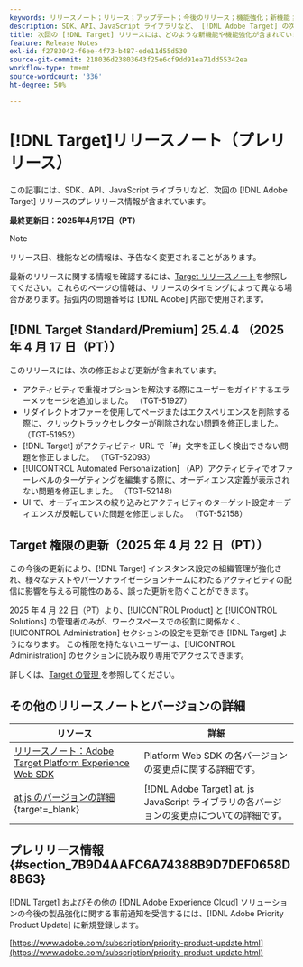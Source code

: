 ```yaml
---
keywords: リリースノート；リリース；アップデート；今後のリリース；機能強化；新機能；修正；アップデート；プレリリース；早期アクセス
description: SDK、API、JavaScript ライブラリなど、 [!DNL Adobe Target] の次回のリリースに含まれている新機能、機能強化および修正について説明します。
title: 次回の [!DNL Target] リリースには、どのような新機能や機能強化が含まれていますか？
feature: Release Notes
exl-id: f2783042-f6ee-4f73-b487-ede11d55d530
source-git-commit: 218036d23803643f25e6cf9dd91ea71dd55342ea
workflow-type: tm+mt
source-wordcount: '336'
ht-degree: 50%

---
```


# [!DNL Target]リリースノート（プレリリース）

この記事には、SDK、API、JavaScript ライブラリなど、次回の [!DNL Adobe Target] リリースのプレリリース情報が含まれています。

**最終更新日：2025年4月17日（PT）**

>[!NOTE]
>
>リリース日、機能などの情報は、予告なく変更されることがあります。
>
>最新のリリースに関する情報を確認するには、[Target リリースノート](release-notes.md)を参照してください。これらのページの情報は、リリースのタイミングによって異なる場合があります。括弧内の問題番号は [!DNL Adobe] 内部で使用されます。

## [!DNL Target Standard/Premium] 25.4.4 （2025 年 4 月 17 日（PT））

このリリースには、次の修正および更新が含まれています。

* アクティビティで重複オプションを解決する際にユーザーをガイドするエラーメッセージを追加しました。 （TGT-51927）
* リダイレクトオファーを使用してページまたはエクスペリエンスを削除する際に、クリックトラックセレクターが削除されない問題を修正しました。 （TGT-51952）
* [!DNL Target] がアクティビティ URL で「#」文字を正しく検出できない問題を修正しました。 （TGT-52093）
* [!UICONTROL Automated Personalization] （AP）アクティビティでオファーレベルのターゲティングを編集する際に、オーディエンス定義が表示されない問題を修正しました。 （TGT-52148）
* UI で、オーディエンスの絞り込みとアクティビティのターゲット設定オーディエンスが反転していた問題を修正しました。 （TGT-52158）

## Target 権限の更新（2025 年 4 月 22 日（PT））

この今後の更新により、[!DNL Target] インスタンス設定の組織管理が強化され、様々なテストやパーソナライゼーションチームにわたるアクティビティの配信に影響を与える可能性のある、誤った更新を防ぐことができます。

2025 年 4 月 22 日（PT）より、[!UICONTROL Product] と [!UICONTROL Solutions] の管理者のみが、ワークスペースでの役割に関係なく、[!UICONTROL Administration] セクションの設定を更新でき [!DNL Target] ようになります。 この権限を持たないユーザーは、[!UICONTROL Administration] のセクションに読み取り専用でアクセスできます。

詳しくは、[Target の管理 ](/help/main/administrating-target/start-target.md) を参照してください。

## その他のリリースノートとバージョンの詳細

| リソース | 詳細 |
|--- |--- |
| [リリースノート：Adobe Target Platform Experience Web SDK](https://experienceleague.adobe.com/docs/experience-platform/edge/release-notes.html?lang=ja) | Platform Web SDK の各バージョンの変更点に関する詳細です。 |
| [at.js のバージョンの詳細](https://experienceleague.adobe.com/docs/target-dev/developer/client-side/at-js-implementation/target-atjs-versions.html?lang=ja){target=_blank} | [!DNL Adobe Target] at. js JavaScript ライブラリの各バージョンの変更点についての詳細です。 |

## プレリリース情報 {#section_7B9D4AAFC6A74388B9D7DEF0658D8B63}

[!DNL Target] およびその他の [!DNL Adobe Experience Cloud] ソリューションの今後の製品強化に関する事前通知を受信するには、[!DNL Adobe Priority Product Update] に新規登録します。

[https://www.adobe.com/subscription/priority-product-update.html](https://www.adobe.com/subscription/priority-product-update.html)
